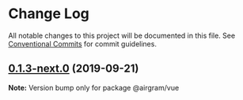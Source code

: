 # Change Log

All notable changes to this project will be documented in this file.
See [Conventional Commits](https://conventionalcommits.org) for commit guidelines.

## [0.1.3-next.0](https://github.com/airgram/airgram/compare/@airgram/vue@0.1.2...@airgram/vue@0.1.3-next.0) (2019-09-21)

**Note:** Version bump only for package @airgram/vue
